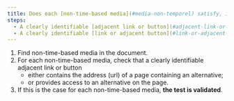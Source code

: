 ```yaml
---
title: Does each [non-time-based media](#media-non-temporel) satisfy, if necessary, one of these conditions (excluding special cases)?
steps:
  - A clearly identifiable [adjacent link or button](#adjacent-link-or-button) leads to a page containing an alternative.
  - A clearly identifiable [link or adjacent button](#link-or-adjacent-button) leads to an alternative on the page.
---
```


1. Find non-time-based media in the document.
2. For each non-time-based media, check that a clearly identifiable adjacent link or button
   - either contains the address (url) of a page containing an alternative;
   - or provides access to an alternative on the page.
3. If this is the case for each non-time-based media, **the test is validated**.
